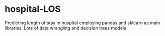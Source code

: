 # hospital-LOS
 Predicting length of stay in hospital employing pandas and sklearn as main libraries. Lots of data wrangling and decision trees models
